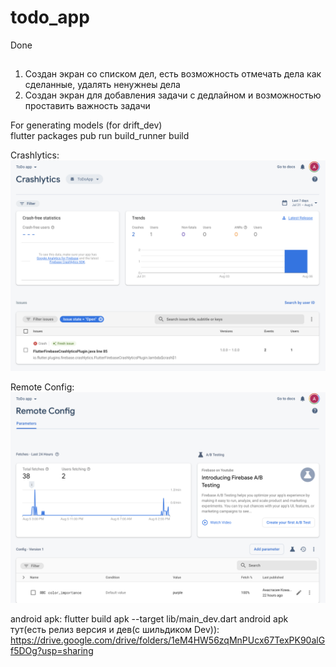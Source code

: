 # todo_app

Done

##     


1) Создан экран со списком дел, есть возможность отмечать дела как сделанные, удалять ненужнеы дела
2) Создан экран для добавления задачи с дедлайном и возможностью проставить важность задачи

For generating models (for drift_dev)  
flutter packages pub run build_runner build

Crashlytics:
![crashlytics](crashlytics.png "crashlytics")

Remote Config:
![remote config](remote_config.png "remote config")


android apk:
flutter build apk --target lib/main_dev.dart
android apk тут(есть релиз версия и дев(с шильдиком Dev)): 
https://drive.google.com/drive/folders/1eM4HW56zqMnPUcx67TexPK90alGf5DOg?usp=sharing
